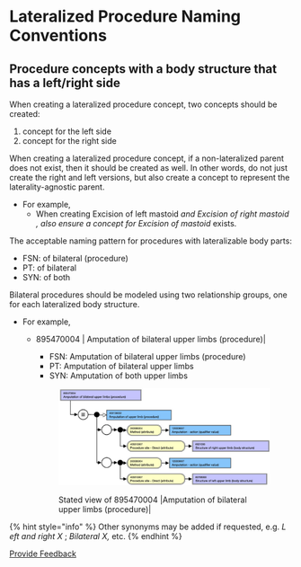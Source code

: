 # Lateralized Procedure Naming Conventions

## Procedure concepts with a body structure that has a left/right side

When creating a lateralized procedure concept, two concepts should be created:

1. concept for the left side
2. concept for the right side

When creating a lateralized procedure concept, if a non-lateralized parent does not exist, then it should be created as well. In other words, do not just create the right and left versions, but also create a concept to represent the laterality-agnostic parent.

* For example,
  * When creating Excision of left mastoid _and Excision of right mastoid , also ensure a concept for Excision of mastoid_ exists.

The acceptable naming pattern for procedures with lateralizable body parts:

* FSN: of bilateral (procedure)
* PT: of bilateral
* SYN: of both

Bilateral procedures should be modeled using two relationship groups, one for each lateralized body structure.

* For example,
  *   895470004 | Amputation of bilateral upper limbs (procedure)|

      * FSN: Amputation of bilateral upper limbs (procedure)
      * PT: Amputation of bilateral upper limbs
      * SYN: Amputation of both upper limbs

      <figure><img src="../../../../../.gitbook/assets/image (11).png" alt=""><figcaption><p>Stated view of 895470004 |Amputation of bilateral upper limbs (procedure)|</p></figcaption></figure>

{% hint style="info" %}
Other synonyms may be added if requested, e.g. _L_ _eft and right_ _X_ ; _Bilateral X,_ etc.
{% endhint %}

<a href="https://docs.google.com/forms/d/e/1FAIpQLScTmbZIf0UEQwYDkY27EEWBkaiYkHSbR0_9DmFrMLXoQLyL7Q/viewform?usp=pp_url&#x26;entry.1767247133=SCT+Editorial+Guide&#x26;entry.670899847=Lateralized%20Procedure%20Naming%20Conventions" class="button primary">Provide Feedback</a>
